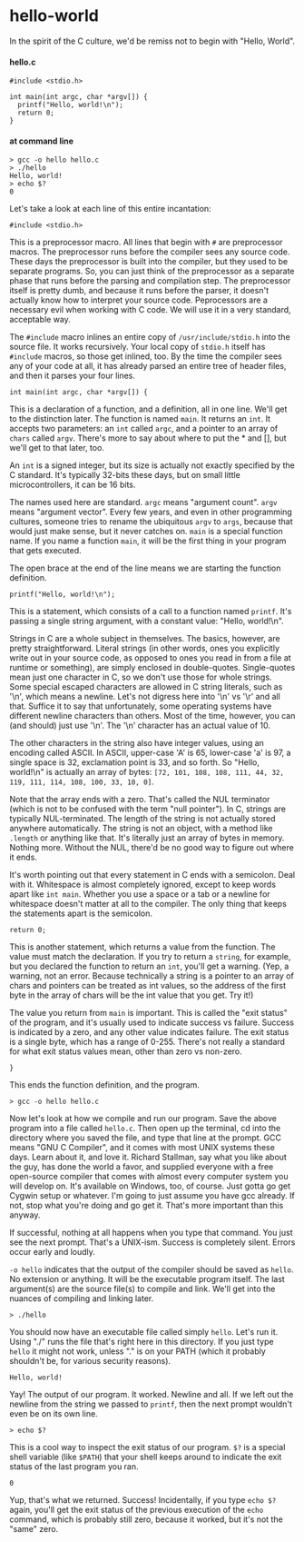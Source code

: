 
hello-world
===========

In the spirit of the C culture, we'd be remiss not to begin with "Hello, World".

#### hello.c
```
#include <stdio.h>

int main(int argc, char *argv[]) {
  printf("Hello, world!\n");
  return 0;
}
```

#### at command line
```
> gcc -o hello hello.c
> ./hello
Hello, world!
> echo $?
0
```

Let's take a look at each line of this entire incantation:


```
#include <stdio.h>
```
This is a preprocessor macro.  All lines that begin with `#` are preprocessor macros.  The preprocessor runs before the compiler sees any source code.  These days the preprocessor is built into the compiler, but they used to be separate programs.  So, you can just think of the preprocessor as a separate phase that runs before the parsing and compilation step.  The preprocessor itself is pretty dumb, and because it runs before the parser, it doesn't actually know how to interpret your source code.  Peprocessors are a necessary evil when working with C code.  We will use it in a very standard, acceptable way.

The `#include` macro inlines an entire copy of `/usr/include/stdio.h` into the source file.  It works recursively.  Your local copy of `stdio.h` itself has `#include` macros, so those get inlined, too.  By the time the compiler sees any of your code at all, it has already parsed an entire tree of header files, and then it parses your four lines.


```
int main(int argc, char *argv[]) {
```
This is a declaration of a function, and a definition, all in one line.  We'll get to the distinction later.  The function is named `main`.  It returns an `int`.  It accepts two parameters:  an `int` called `argc`, and a pointer to an array of `chars` called `argv`.  There's more to say about where to put the * and [], but we'll get to that later, too.

An `int` is a signed integer, but its size is actually not exactly specified by the C standard.  It's typically 32-bits these days, but on small little microcontrollers, it can be 16 bits.

The names used here are standard.  `argc` means "argument count".  `argv` means "argument vector".  Every few years, and even in other programming cultures, someone tries to rename the ubiquitous `argv` to `args`, because that would just make sense, but it never catches on.  `main` is a special function name.  If you name a function `main`, it will be the first thing in your program that gets executed.

The open brace at the end of the line means we are starting the function definition.


```
printf("Hello, world!\n");
```
This is a statement, which consists of a call to a function named `printf`.  It's passing a single string argument, with a constant value: "Hello, world!\n".

Strings in C are a whole subject in themselves.  The basics, however, are pretty straightforward.  Literal strings (in other words, ones you explicitly write out in your source code, as opposed to ones you read in from a file at runtime or something), are simply enclosed in double-quotes.  Single-quotes mean just one character in C, so we don't use those for whole strings.  Some special escaped characters are allowed in C string literals, such as '\n', which means a newline.  Let's not digress here into '\n' vs '\r' and all that.  Suffice it to say that unfortunately, some operating systems have different newline characters than others.  Most of the time, however, you can (and should) just use '\n'.  The '\n' character has an actual value of 10.

The other characters in the string also have integer values, using an encoding called ASCII.  In ASCII, upper-case 'A' is 65, lower-case 'a' is 97, a single space is 32, exclamation point is 33, and so forth.  So "Hello, world!\n" is actually an array of bytes:
  `[72, 101, 108, 108, 111, 44, 32, 119, 111, 114, 108, 100, 33, 10, 0]`.

Note that the array ends with a zero.  That's called the NUL terminator (which is not to be confused with the term "null pointer").  In C, strings are typically NUL-terminated.  The length of the string is not actually stored anywhere automatically.  The string is not an object, with a method like `.length` or anything like that.  It's literally just an array of bytes in memory.  Nothing more.  Without the NUL, there'd be no good way to figure out where it ends.

It's worth pointing out that every statement in C ends with a semicolon.  Deal with it.  Whitespace is almost completely ignored, except to keep words apart like `int main`.  Whether you use a space or a tab or a newline for whitespace doesn't matter at all to the compiler.  The only thing that keeps the statements apart is the semicolon.


```
return 0;
```
This is another statement, which returns a value from the function.  The value must match the declaration.  If you try to return a `string`, for example, but you declared the function to return an `int`, you'll get a warning.  (Yep, a warning, not an error.  Because technically a string is a pointer to an array of chars and pointers can be treated as int values, so the address of the first byte in the array of chars will be the int value that you get.  Try it!)

The value you return from `main` is important.  This is called the "exit status" of the program, and it's usually used to indicate success vs failure.  Success is indicated by a zero, and any other value indicates failure.  The exit status is a single byte, which has a range of 0-255.  There's not really a standard for what exit status values mean, other than zero vs non-zero.


```
}
```
This ends the function definition, and the program.


```
> gcc -o hello hello.c
```
Now let's look at how we compile and run our program.  Save the above program into a file called `hello.c`.  Then open up the terminal, cd into the directory where you saved the file, and type that line at the prompt.  GCC means "GNU C Compiler", and it comes with most UNIX systems these days.  Learn about it, and love it.  Richard Stallman, say what you like about the guy, has done the world a favor, and supplied everyone with a free open-source compiler that comes with almost every computer system you will develop on.  It's available on Windows, too, of course.  Just gotta go get Cygwin setup or whatever.  I'm going to just assume you have gcc already.  If not, stop what you're doing and go get it.  That's more important than this anyway.

If successful, nothing at all happens when you type that command.  You just see the next prompt.  That's a UNIX-ism.  Success is completely silent.  Errors occur early and loudly.

`-o hello` indicates that the output of the compiler should be saved as `hello`.  No extension or anything.  It will be the executable program itself.  The last argument(s) are the source file(s) to compile and link.  We'll get into the nuances of compiling and linking later.


```
> ./hello
```
You should now have an executable file called simply `hello`.  Let's run it.  Using "./" runs the file that's right here in this directory.  If you just type `hello` it might not work, unless "." is on your PATH (which it probably shouldn't be, for various security reasons).


```
Hello, world!
```
Yay!  The output of our program.  It worked.  Newline and all.  If we left out the newline from the string we passed to `printf`, then the next prompt wouldn't even be on its own line.


```
> echo $?
```
This is a cool way to inspect the exit status of our program.  `$?` is a special shell variable (like `$PATH`) that your shell keeps around to indicate the exit status of the last program you ran.


```
0
```
Yup, that's what we returned.  Success!
Incidentally, if you type `echo $?` again, you'll get the exit status of the previous execution of the `echo` command, which is probably still zero, because it worked, but it's not the "same" zero.


